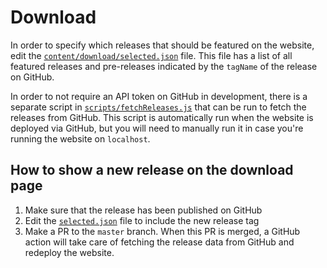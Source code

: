 # Download

In order to specify which releases that should be featured on the website, edit the [`content/download/selected.json`](/content/download/selected.json) file. This file has a list of all featured releases and pre-releases indicated by the `tagName` of the release on GitHub.

In order to not require an API token on GitHub in development, there is a separate script in [`scripts/fetchReleases.js`](/scripts/fetchReleases.js) that can be run to fetch the releases from GitHub. This script is automatically run when the website is deployed via GitHub, but you will need to manually run it in case you're running the website on `localhost`.

## How to show a new release on the download page

1. Make sure that the release has been published on GitHub
2. Edit the [`selected.json`](/content/download/selected.json) file to include the new release tag
3. Make a PR to the `master` branch. When this PR is merged, a GitHub action will take care of fetching the release data from GitHub and redeploy the website.
